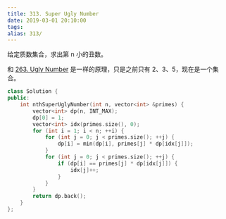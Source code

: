 ```yaml
---
title: 313. Super Ugly Number
date: 2019-03-01 20:10:00
tags:
alias: 313/
---
```


给定质数集合，求出第 n 小的丑数。

<!--more-->

和 [263. Ugly Number](https://songouyang.github.io/leetcode/ugly-number-ii/) 是一样的原理，只是之前只有 2、3、5，现在是一个集合。

```cpp
class Solution {
public:
    int nthSuperUglyNumber(int n, vector<int> &primes) {
        vector<int> dp(n, INT_MAX);
        dp[0] = 1;
        vector<int> idx(primes.size(), 0);
        for (int i = 1; i < n; ++i) {
            for (int j = 0; j < primes.size(); ++j) {
                dp[i] = min(dp[i], primes[j] * dp[idx[j]]);
            }
            for (int j = 0; j < primes.size(); ++j) {
                if (dp[i] == primes[j] * dp[idx[j]]) {
                    idx[j]++;
                }
            }
        }
        return dp.back();
    }
};
```
